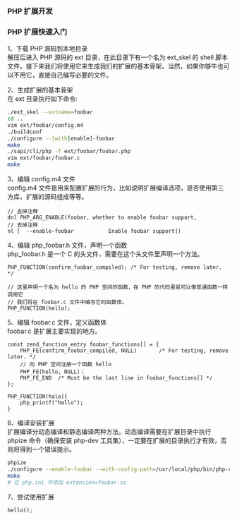 
### PHP 扩展开发


### PHP 扩展快速入门
1、下载 PHP 源码到本地目录  
解压后进入 PHP 源码的 ext 目录，在此目录下有一个名为 ext_skel 的 shell 脚本文件。接下来我们将使用它来生成我们的扩展的基本骨架。当然，如果你够牛也可以不用它，直接自己编写必要的文件。

2、生成扩展的基本骨架  
在 ext 目录执行如下命令:  
```bash
./ext_skel --extname=foobar
cd ..
vim ext/foobar/config.m4
./buildconf
./configure --[with|enable]-foobar
make
./sapi/cli/php -f ext/foobar/foobar.php
vim ext/foobar/foobar.c
make
```

3、编辑 config.m4 文件  
config.m4 文件是用来配置扩展的行为，比如说明扩展编译选项，是否使用第三方库，扩展的源码组成等等。  
```
// 去掉注释
dnl PHP_ARG_ENABLE(foobar, whether to enable foobar support,
// 去掉注释
nl [  --enable-foobar           Enable foobar support])
```

4、编辑 php_foobar.h 文件，声明一个函数  
php_foobar.h 是一个 C 的头文件，需要在这个头文件里声明一个方法。  
```
PHP_FUNCTION(confirm_foobar_compiled); /* For testing, remove later. */

// 这里声明一个名为 hello 的 PHP 空间的函数，在 PHP 的代码里就可以像普通函数一样调用它
// 我们将在 foobar.c 文件中编写它的函数体。
PHP_FUNCTION(hello);
```

5、编辑 foobar.c 文件，定义函数体  
foobar.c 是扩展主要实现的地方。  
```
const zend_function_entry foobar_functions[] = {
    PHP_FE(confirm_foobar_compiled, NULL)       /* For testing, remove later. */
    // 向 PHP 空间注册一个函数 hello
    PHP_FE(hello, NULL)；
    PHP_FE_END  /* Must be the last line in foobar_functions[] */
};

PHP_FUNCTION(halo){
    php_printf("hello");
}
```

6、编译安装扩展  
扩展编译分动态编译和静态编译两种方法。动态编译需要在扩展目录中执行 phpize 命令（确保安装 php-dev 工具集），一定要在扩展的目录执行才有效，否则将得到一个错误提示。  
```bash
phpize
./configure --enable-foobar --with-config-path=/usr/local/php/bin/php-config
make
# 在 php.ini 中添加 extension=foobar.so
```

7、尝试使用扩展   
```php
hello();
```

